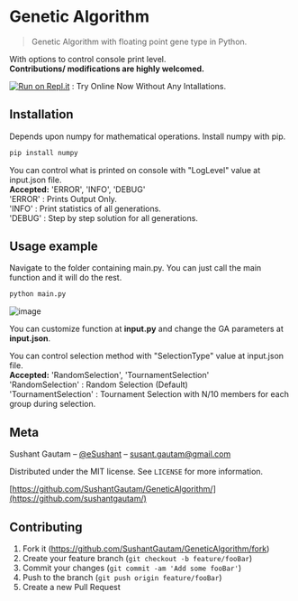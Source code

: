 # Genetic Algorithm
> Genetic Algorithm with floating point gene type in Python.

With options to control console print level. \
**Contributions/ modifications are highly welcomed.**

[![Run on Repl.it](https://repl.it/badge/github/SushantGautam/GeneticAlgorithm)](https://repl.it/github/SushantGautam/GeneticAlgorithm) : Try Online Now Without Any Intallations.

## Installation
Depends upon numpy for mathematical operations. 
Install numpy with pip.

```sh
pip install numpy
```
You can control what is printed on console with "LogLevel" value at input.json file.\
 **Accepted:** 'ERROR', 'INFO', 'DEBUG'\
'ERROR' : Prints Output Only. \
'INFO' : Print statistics of all generations. \
'DEBUG' : Step by step solution for all generations. 

## Usage example
Navigate to the folder containing main.py.
You can just call the main function and it will do the rest.
```sh
python main.py
```
![image](https://user-images.githubusercontent.com/16721983/94782728-60bb0800-03eb-11eb-9743-337292e9898e.png)


You can customize function at **input.py** and change the GA parameters at **input.json**.

You can control selection method with "SelectionType" value at input.json file.\
 **Accepted:** 'RandomSelection', 'TournamentSelection' \
'RandomSelection' : Random Selection (Default)  \
'TournamentSelection' : Tournament Selection with N/10 members for each group during selection. 

## Meta

Sushant Gautam – [@eSushant](https://twitter.com/eSushant) – susant.gautam@gmail.com

Distributed under the MIT license. See ``LICENSE`` for more information.

[https://github.com/SushantGautam/GeneticAlgorithm/](https://github.com/sushantgautam/)

## Contributing

1. Fork it (<https://github.com/SushantGautam/GeneticAlgorithm/fork>)
2. Create your feature branch (`git checkout -b feature/fooBar`)
3. Commit your changes (`git commit -am 'Add some fooBar'`)
4. Push to the branch (`git push origin feature/fooBar`)
5. Create a new Pull Request

<!-- Markdown link & img dfn's -->

